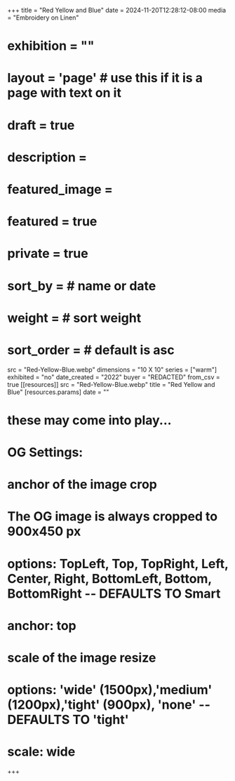 +++
title = "Red Yellow and Blue"
date = 2024-11-20T12:28:12-08:00
media = "Embroidery on Linen"
# exhibition = ""
# layout = 'page' # use this if it is a page with text on it
# draft = true
# description = 
# featured_image = 
# featured = true
# private = true
# sort_by = # name or date
# weight = # sort weight
# sort_order = # default is asc
src = "Red-Yellow-Blue.webp"
dimensions = "10 X 10"
  series = ["warm"]
  exhibited = "no"
date_created = "2022"
buyer = "REDACTED"
from_csv = true
[[resources]]
  src = "Red-Yellow-Blue.webp"
  title = "Red Yellow and Blue"
  [resources.params]
  date = ""

# these may come into play...
# OG Settings:
# anchor of the image crop 
#   The OG image is always cropped to 900x450 px
#   options: TopLeft, Top, TopRight, Left, Center, Right, BottomLeft, Bottom, BottomRight -- DEFAULTS TO Smart
# anchor: top
# scale of the image resize 
#   options: 'wide' (1500px),'medium' (1200px),'tight' (900px), 'none' -- DEFAULTS TO 'tight'
# scale: wide 
+++